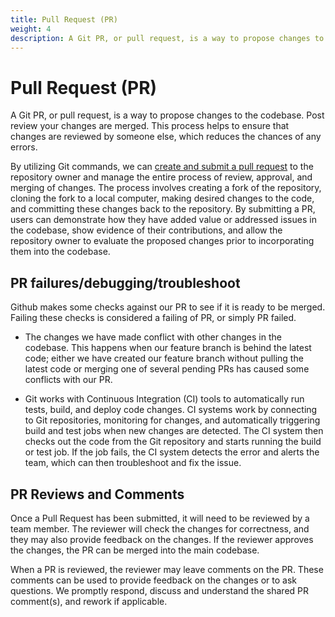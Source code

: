 ```yaml
---
title: Pull Request (PR)
weight: 4
description: A Git PR, or pull request, is a way to propose changes to the codebase. Post review your changes are merged. This process helps to ensure that changes are reviewed by someone else, which reduces the chances of any errors.
---
```


# Pull Request (PR)

A Git PR, or pull request, is a way to propose changes to the codebase. Post review your changes are merged. This process helps to ensure that changes are reviewed by someone else, which reduces the chances of any errors.

By utilizing Git commands, we can [create and submit a pull request](https://git-scm.com/book/en/v2/GitHub-Contributing-to-a-Project#:~:text=Creating%20a%20Pull%20Request) to the repository owner and manage the entire process of review, approval, and merging of changes. The process involves creating a fork of the repository, cloning the fork to a local computer, making desired changes to the code, and committing these changes back to the repository. By submitting a PR, users can demonstrate how they have added value or addressed issues in the codebase, show evidence of their contributions, and allow the repository owner to evaluate the proposed changes prior to incorporating them into the codebase.

## PR failures/debugging/troubleshoot

Github makes some checks against our PR to see if it is ready to be merged. Failing these checks is considered a failing of PR, or simply PR failed.

- The changes we have made conflict with other changes in the codebase. This happens when our feature branch is behind the latest code; either we have created our feature branch without pulling the latest code or merging one of several pending PRs has caused some conflicts with our PR.

- Git works with Continuous Integration (CI) tools to automatically run tests, build, and deploy code changes. CI systems work by connecting to Git repositories, monitoring for changes, and automatically triggering build and test jobs when new changes are detected. The CI system then checks out the code from the Git repository and starts running the build or test job. If the job fails, the CI system detects the error and alerts the team, which can then troubleshoot and fix the issue.

## PR Reviews and Comments

Once a Pull Request has been submitted, it will need to be reviewed by a team member. The reviewer will check the changes for correctness, and they may also provide feedback on the changes. If the reviewer approves the changes, the PR can be merged into the main codebase.

When a PR is reviewed, the reviewer may leave comments on the PR. These comments can be used to provide feedback on the changes or to ask questions. We promptly respond, discuss and understand the shared PR comment(s), and rework if applicable.
